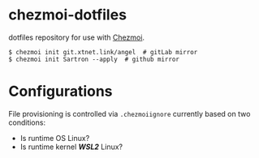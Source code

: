 # chezmoi-dotfiles
dotfiles repository for use with [Chezmoi](https://www.chezmoi.io/).
```
$ chezmoi init git.xtnet.link/angel  # gitLab mirror
$ chezmoi init Sartron --apply  # github mirror
```

# Configurations
File provisioning is controlled via `.chezmoiignore` currently based on two conditions:
* Is runtime OS Linux?
* Is runtime kernel **_WSL2_** Linux?
